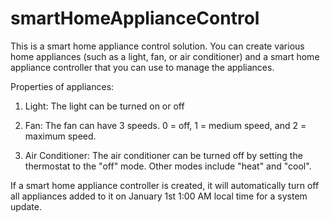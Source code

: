 # smartHomeApplianceControl

This is a smart home appliance control solution. You can create various home appliances (such as a light, fan, or air conditioner) and a smart home appliance controller that you can use to manage the appliances.

Properties of appliances:

1. Light: The light can be turned on or off

2. Fan: The fan can have 3 speeds. 0 = off, 1 = medium speed, and 2 = maximum speed.

3. Air Conditioner: The air conditioner can be turned off by setting the thermostat to the "off" mode. Other modes include "heat" and "cool".

If a smart home appliance controller is created, it will automatically turn off all appliances added to it on January 1st 1:00 AM local time for a system update. 
